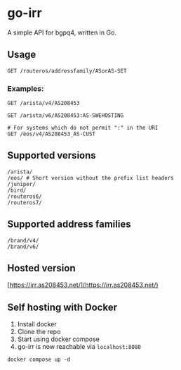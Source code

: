 # go-irr

A simple API for bgpq4, written in Go.

## Usage

```
GET /routeros/addressfamily/ASorAS-SET
```

### Examples:

```
GET /arista/v4/AS208453

GET /arista/v6/AS208453:AS-SWEHOSTING

# For systems which do not permit ":" in the URI
GET /eos/v4/AS208453_AS-CUST
```

## Supported versions

```
/arista/
/eos/ # Short version without the prefix list headers
/juniper/
/bird/
/routeros6/
/routeros7/
```

## Supported address families

```
/brand/v4/
/brand/v6/
```

## Hosted version

[https://irr.as208453.net/](https://irr.as208453.net/)

## Self hosting with Docker

1. Install docker
2. Clone the repo
3. Start using docker compose
4. go-irr is now reachable via `localhost:8080`

```
docker compose up -d
```
